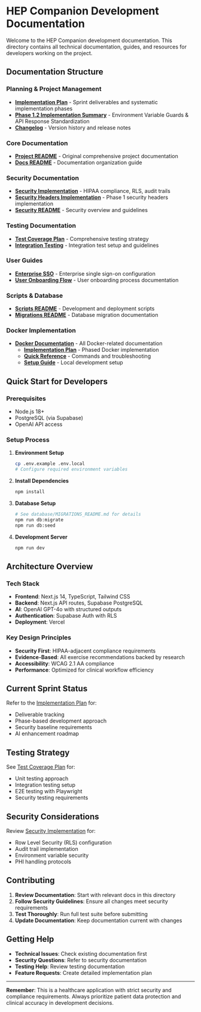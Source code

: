 # HEP Companion Development Documentation

Welcome to the HEP Companion development documentation. This directory contains all technical documentation, guides, and resources for developers working on the project.

## Documentation Structure

### Planning & Project Management
- **[Implementation Plan](./planning/IMPLEMENTATION_PLAN.md)** - Sprint deliverables and systematic implementation phases
- **[Phase 1.2 Implementation Summary](./planning/phase-1.2-implementation-summary.md)** - Environment Variable Guards & API Response Standardization
- **[Changelog](./documentation/CHANGELOG.md)** - Version history and release notes

### Core Documentation  
- **[Project README](./documentation/PROJECT_README.md)** - Original comprehensive project documentation
- **[Docs README](./documentation/DOCS_README.md)** - Documentation organization guide

### Security Documentation
- **[Security Implementation](./security/SECURITY-IMPLEMENTATION.md)** - HIPAA compliance, RLS, audit trails
- **[Security Headers Implementation](./security/security-headers-implementation.md)** - Phase 1 security headers implementation
- **[Security README](./security/SECURITY_README.md)** - Security overview and guidelines

### Testing Documentation
- **[Test Coverage Plan](./testing/test-coverage-plan.md)** - Comprehensive testing strategy
- **[Integration Testing](./testing/INTEGRATION_TESTING_README.md)** - Integration test setup and guidelines

### User Guides
- **[Enterprise SSO](./user-guides/enterprise-sso.md)** - Enterprise single sign-on configuration
- **[User Onboarding Flow](./user-guides/user-onboarding-flow.md)** - User onboarding process documentation

### Scripts & Database
- **[Scripts README](./scripts/SCRIPTS_README.md)** - Development and deployment scripts
- **[Migrations README](./database/MIGRATIONS_README.md)** - Database migration documentation

### Docker Implementation
- **[Docker Documentation](./docker/)** - All Docker-related documentation
  - **[Implementation Plan](./docker/docker-implementation-plan.md)** - Phased Docker implementation
  - **[Quick Reference](./docker/docker-quick-reference.md)** - Commands and troubleshooting
  - **[Setup Guide](./docker/docker-phase2-supabase.md)** - Local development setup

## Quick Start for Developers

### Prerequisites
- Node.js 18+
- PostgreSQL (via Supabase)
- OpenAI API access

### Setup Process
1. **Environment Setup**
   ```bash
   cp .env.example .env.local
   # Configure required environment variables
   ```

2. **Install Dependencies**
   ```bash
   npm install
   ```

3. **Database Setup**
   ```bash
   # See database/MIGRATIONS_README.md for details
   npm run db:migrate
   npm run db:seed
   ```

4. **Development Server**
   ```bash
   npm run dev
   ```

## Architecture Overview

### Tech Stack
- **Frontend**: Next.js 14, TypeScript, Tailwind CSS
- **Backend**: Next.js API routes, Supabase PostgreSQL
- **AI**: OpenAI GPT-4o with structured outputs
- **Authentication**: Supabase Auth with RLS
- **Deployment**: Vercel

### Key Design Principles
- **Security First**: HIPAA-adjacent compliance requirements
- **Evidence-Based**: All exercise recommendations backed by research
- **Accessibility**: WCAG 2.1 AA compliance
- **Performance**: Optimized for clinical workflow efficiency

## Current Sprint Status

Refer to the [Implementation Plan](./planning/IMPLEMENTATION_PLAN.md) for:
- Deliverable tracking
- Phase-based development approach
- Security baseline requirements
- AI enhancement roadmap

## Testing Strategy

See [Test Coverage Plan](./testing/test-coverage-plan.md) for:
- Unit testing approach
- Integration testing setup
- E2E testing with Playwright
- Security testing requirements

## Security Considerations

Review [Security Implementation](./security/SECURITY-IMPLEMENTATION.md) for:
- Row Level Security (RLS) configuration
- Audit trail implementation
- Environment variable security
- PHI handling protocols

## Contributing

1. **Review Documentation**: Start with relevant docs in this directory
2. **Follow Security Guidelines**: Ensure all changes meet security requirements
3. **Test Thoroughly**: Run full test suite before submitting
4. **Update Documentation**: Keep documentation current with changes

## Getting Help

- **Technical Issues**: Check existing documentation first
- **Security Questions**: Refer to security documentation
- **Testing Help**: Review testing documentation
- **Feature Requests**: Create detailed implementation plan

---

**Remember**: This is a healthcare application with strict security and compliance requirements. Always prioritize patient data protection and clinical accuracy in development decisions. 